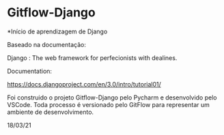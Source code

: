 # Gitflow-Django
*Início de aprendizagem de Django

Baseado na documentação:

Django : The web framework for perfecionists with dealines.

Documentation:

https://docs.djangoproject.com/en/3.0/intro/tutorial01/


Foi construido o projeto Gitflow-Django pelo Pycharm e desenvolvido pelo VSCode.
Toda processo é versionado pelo GitFlow para representar um ambiente de desenvolvimento.


18/03/21